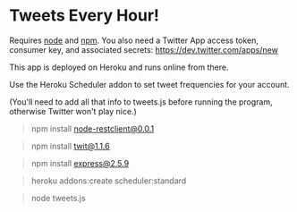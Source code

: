 Tweets Every Hour!
==========

Requires [node](http://nodejs.org/) and [npm](http://npmjs.org/). You also need a Twitter App access token, consumer key, and associated secrets: https://dev.twitter.com/apps/new

This app is deployed on Heroku and runs online from there.

Use the Heroku Scheduler addon to set tweet frequencies for your account.

(You'll need to add all that info to tweets.js before running the program, otherwise Twitter won't play nice.)



> npm install node-restclient@0.0.1

> npm install twit@1.1.6

> npm install express@2.5.9

> heroku addons:create scheduler:standard

> node tweets.js
